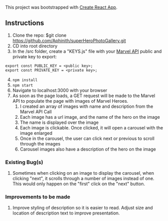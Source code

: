 This project was bootstrapped with [Create React App](https://github.com/facebookincubator/create-react-app).

## Instructions

1. Clone the repo: $git clone https://github.com/Aphinith/superHeroPhotoGallery.git
2. CD into root directory
3. In the /src folder, create a "KEYS.js" file with your [Marvel API](https://developer.marvel.com/) public and private key to export:
```
export const PUBLIC_KEY = <public key>;
export const PRIVATE_KEY = <private key>;
```
4. `npm install`
5. `npm start` 
6. Navigate to localhost:3000 with your browser
7. As soon as the page loads, a GET request will be made to the Marvel API to populate the page with images of Marvel Heroes.
    1. I created an array of images with name and description from the Marvel API Call
    2. Each image has a url image, and the name of the hero on the image
    3. The name is displayed over the image
    4. Each image is clickable. Once clicked, it will open a carousel with the image enlarged
    5. Once in the carousel, the user can click next or previous to scroll through the images
    6. Carousel images also have a description of the hero on the image

### Existing Bug(s)

1. Sometimes when clicking on an image to display the carousel, when clicking "next", it scrolls through a number of images instead of one. This would only happen on the "first" click on the "next" button.

### Improvements to be made

1. Improve styling of description so it is easier to read. Adjust size and location of description text to improve presentation.
